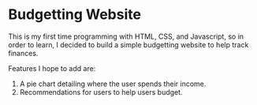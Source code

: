# Budgetting Website

This is my first time programming with HTML, CSS, and Javascript, so in order to learn, I decided to build a simple budgetting website to help track finances.

Features I hope to add are:
1. A pie chart detailing where the user spends their income.
2. Recommendations for users to help users budget.
